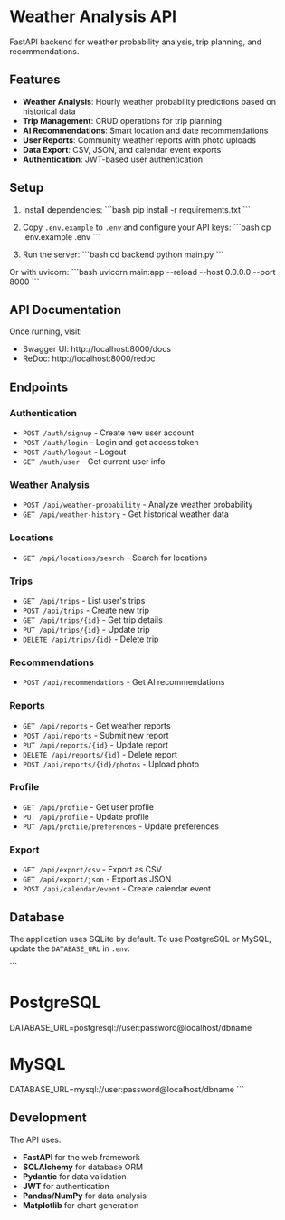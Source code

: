 # Weather Analysis API

FastAPI backend for weather probability analysis, trip planning, and recommendations.

## Features

- **Weather Analysis**: Hourly weather probability predictions based on historical data
- **Trip Management**: CRUD operations for trip planning
- **AI Recommendations**: Smart location and date recommendations
- **User Reports**: Community weather reports with photo uploads
- **Data Export**: CSV, JSON, and calendar event exports
- **Authentication**: JWT-based user authentication

## Setup

1. Install dependencies:
\`\`\`bash
pip install -r requirements.txt
\`\`\`

2. Copy `.env.example` to `.env` and configure your API keys:
\`\`\`bash
cp .env.example .env
\`\`\`

3. Run the server:
\`\`\`bash
cd backend
python main.py
\`\`\`

Or with uvicorn:
\`\`\`bash
uvicorn main:app --reload --host 0.0.0.0 --port 8000
\`\`\`

## API Documentation

Once running, visit:
- Swagger UI: http://localhost:8000/docs
- ReDoc: http://localhost:8000/redoc

## Endpoints

### Authentication
- `POST /auth/signup` - Create new user account
- `POST /auth/login` - Login and get access token
- `POST /auth/logout` - Logout
- `GET /auth/user` - Get current user info

### Weather Analysis
- `POST /api/weather-probability` - Analyze weather probability
- `GET /api/weather-history` - Get historical weather data

### Locations
- `GET /api/locations/search` - Search for locations

### Trips
- `GET /api/trips` - List user's trips
- `POST /api/trips` - Create new trip
- `GET /api/trips/{id}` - Get trip details
- `PUT /api/trips/{id}` - Update trip
- `DELETE /api/trips/{id}` - Delete trip

### Recommendations
- `POST /api/recommendations` - Get AI recommendations

### Reports
- `GET /api/reports` - Get weather reports
- `POST /api/reports` - Submit new report
- `PUT /api/reports/{id}` - Update report
- `DELETE /api/reports/{id}` - Delete report
- `POST /api/reports/{id}/photos` - Upload photo

### Profile
- `GET /api/profile` - Get user profile
- `PUT /api/profile` - Update profile
- `PUT /api/profile/preferences` - Update preferences

### Export
- `GET /api/export/csv` - Export as CSV
- `GET /api/export/json` - Export as JSON
- `POST /api/calendar/event` - Create calendar event

## Database

The application uses SQLite by default. To use PostgreSQL or MySQL, update the `DATABASE_URL` in `.env`:

\`\`\`
# PostgreSQL
DATABASE_URL=postgresql://user:password@localhost/dbname

# MySQL
DATABASE_URL=mysql://user:password@localhost/dbname
\`\`\`

## Development

The API uses:
- **FastAPI** for the web framework
- **SQLAlchemy** for database ORM
- **Pydantic** for data validation
- **JWT** for authentication
- **Pandas/NumPy** for data analysis
- **Matplotlib** for chart generation

